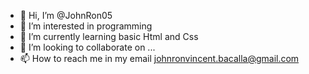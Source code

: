 - 👋 Hi, I’m @JohnRon05
- 👀 I’m interested in programming 
- 🌱 I’m currently learning basic Html and Css
- 💞️ I’m looking to collaborate on ...
- 📫 How to reach me in my email johnronvincent.bacalla@gmail.com

<!---
JohnRon05/JohnRon05 is a ✨ special ✨ repository because its `README.md` (this file) appears on your GitHub profile.
You can click the Preview link to take a look at your changes.
--->
